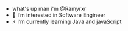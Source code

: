 - what's up man i'm @Ramyrxr 
- 👀 I’m interested in Software Engineer
- ⚡ I’m currently learning Java and javaScript


<!---
RamyRxr/RamyRxr is a ✨ special ✨ repository because its `README.md` (this file) appears on your GitHub profile.
You can click the Preview link to take a look at your changes.
--->

